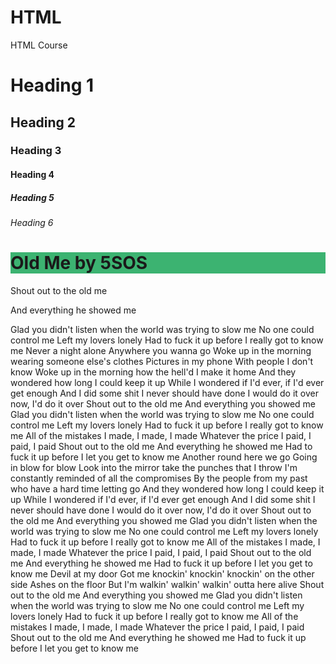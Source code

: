 # HTML
HTML Course

<!DOCTYPE html>
<html>
<body>

<h1>Heading 1</h1>
<h2>Heading 2</h2>
<h3>Heading 3</h3>
<h4>Heading 4</h4>
<h5>Heading 5</h5>
<h6>Heading 6</h6>

</body>
</html>


<html>
<body>

<h1 style="background-color:MediumSeaGreen;">Old Me by 5SOS</h1>
<p>Shout out to the old me</p>
And everything he showed me</p>
Glad you didn't listen when the world was trying to slow me
No one could control me
Left my lovers lonely
Had to fuck it up before I really got to know me
Never a night alone
Anywhere you wanna go
Woke up in the morning wearing someone else's clothes
Pictures in my phone
With people I don't know
Woke up in the morning how the hell'd I make it home
And they wondered how long I could keep it up
While I wondered if I'd ever, if I'd ever get enough
And I did some shit I never should have done
I would do it over now, I'd do it over
Shout out to the old me
And everything you showed me
Glad you didn't listen when the world was trying to slow me
No one could control me
Left my lovers lonely
Had to fuck it up before I really got to know me
All of the mistakes I made, I made, I made
Whatever the price I paid, I paid, I paid
Shout out to the old me
And everything he showed me
Had to fuck it up before I let you get to know me
Another round here we go
Going in blow for blow
Look into the mirror take the punches that I throw
I'm constantly reminded of all the compromises
By the people from my past who have a hard time letting go
And they wondered how long I could keep it up
While I wondered if I'd ever, if I'd ever get enough
And I did some shit I never should have done
I would do it over now, I'd do it over
Shout out to the old me
And everything you showed me
Glad you didn't listen when the world was trying to slow me
No one could control me
Left my lovers lonely
Had to fuck it up before I really got to know me
All of the mistakes I made, I made, I made
Whatever the price I paid, I paid, I paid
Shout out to the old me
And everything he showed me
Had to fuck it up before I let you get to know me
Devil at my door
Got me knockin' knockin' knockin' on the other side
Ashes on the floor
But I'm walkin' walkin' walkin' outta here alive
Shout out to the old me
And everything you showed me
Glad you didn't listen when the world was trying to slow me
No one could control me
Left my lovers lonely
Had to fuck it up before I really got to know me
All of the mistakes I made, I made, I made
Whatever the price I paid, I paid, I paid
Shout out to the old me
And everything he showed me
Had to fuck it up before I let you get to know me</p>



